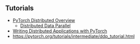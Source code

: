 ## Tutorials ##

* [PyTorch Distributed Overview](https://pytorch.org/tutorials/beginner/dist_overview.html)
    * [Distributed Data Parallel](https://pytorch.org/docs/stable/notes/ddp.html)     
* [Writing Distributed Applications with PyTorch](https://pytorch.org/tutorials/intermediate/dist_tuto.html)
* https://pytorch.org/tutorials/intermediate/ddp_tutorial.html

